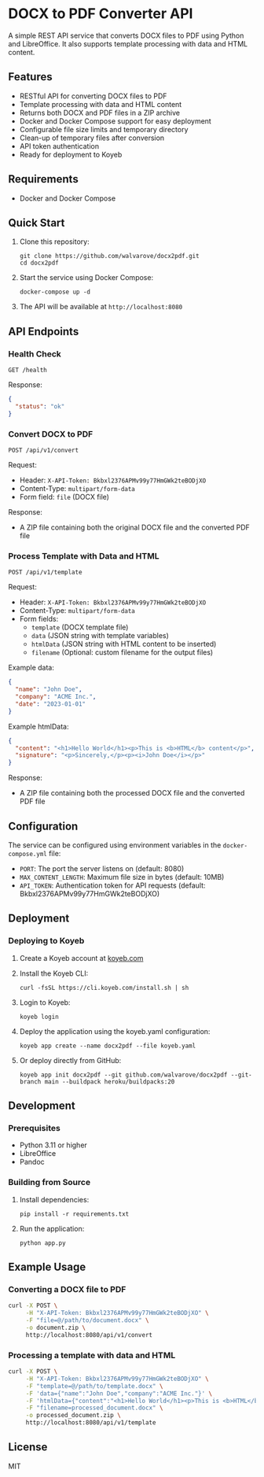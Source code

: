 # DOCX to PDF Converter API

A simple REST API service that converts DOCX files to PDF using Python and LibreOffice. It also supports template processing with data and HTML content.

## Features

- RESTful API for converting DOCX files to PDF
- Template processing with data and HTML content
- Returns both DOCX and PDF files in a ZIP archive
- Docker and Docker Compose support for easy deployment
- Configurable file size limits and temporary directory
- Clean-up of temporary files after conversion
- API token authentication
- Ready for deployment to Koyeb

## Requirements

- Docker and Docker Compose

## Quick Start

1. Clone this repository:
   ```
   git clone https://github.com/walvarove/docx2pdf.git
   cd docx2pdf
   ```

2. Start the service using Docker Compose:
   ```
   docker-compose up -d
   ```

3. The API will be available at `http://localhost:8080`

## API Endpoints

### Health Check

```
GET /health
```

Response:
```json
{
  "status": "ok"
}
```

### Convert DOCX to PDF

```
POST /api/v1/convert
```

Request:
- Header: `X-API-Token: Bkbxl2376APMv99y77HmGWk2teBODjXO`
- Content-Type: `multipart/form-data`
- Form field: `file` (DOCX file)

Response:
- A ZIP file containing both the original DOCX file and the converted PDF file

### Process Template with Data and HTML

```
POST /api/v1/template
```

Request:
- Header: `X-API-Token: Bkbxl2376APMv99y77HmGWk2teBODjXO`
- Content-Type: `multipart/form-data`
- Form fields:
  - `template` (DOCX template file)
  - `data` (JSON string with template variables)
  - `htmlData` (JSON string with HTML content to be inserted)
  - `filename` (Optional: custom filename for the output files)

Example data:
```json
{
  "name": "John Doe",
  "company": "ACME Inc.",
  "date": "2023-01-01"
}
```

Example htmlData:
```json
{
  "content": "<h1>Hello World</h1><p>This is <b>HTML</b> content</p>",
  "signature": "<p>Sincerely,</p><p><i>John Doe</i></p>"
}
```

Response:
- A ZIP file containing both the processed DOCX file and the converted PDF file

## Configuration

The service can be configured using environment variables in the `docker-compose.yml` file:

- `PORT`: The port the server listens on (default: 8080)
- `MAX_CONTENT_LENGTH`: Maximum file size in bytes (default: 10MB)
- `API_TOKEN`: Authentication token for API requests (default: Bkbxl2376APMv99y77HmGWk2teBODjXO)

## Deployment

### Deploying to Koyeb

1. Create a Koyeb account at [koyeb.com](https://koyeb.com)

2. Install the Koyeb CLI:
   ```
   curl -fsSL https://cli.koyeb.com/install.sh | sh
   ```

3. Login to Koyeb:
   ```
   koyeb login
   ```

4. Deploy the application using the koyeb.yaml configuration:
   ```
   koyeb app create --name docx2pdf --file koyeb.yaml
   ```

5. Or deploy directly from GitHub:
   ```
   koyeb app init docx2pdf --git github.com/walvarove/docx2pdf --git-branch main --buildpack heroku/buildpacks:20
   ```

## Development

### Prerequisites

- Python 3.11 or higher
- LibreOffice
- Pandoc

### Building from Source

1. Install dependencies:
   ```
   pip install -r requirements.txt
   ```

2. Run the application:
   ```
   python app.py
   ```

## Example Usage

### Converting a DOCX file to PDF

```bash
curl -X POST \
     -H "X-API-Token: Bkbxl2376APMv99y77HmGWk2teBODjXO" \
     -F "file=@/path/to/document.docx" \
     -o document.zip \
     http://localhost:8080/api/v1/convert
```

### Processing a template with data and HTML

```bash
curl -X POST \
     -H "X-API-Token: Bkbxl2376APMv99y77HmGWk2teBODjXO" \
     -F "template=@/path/to/template.docx" \
     -F 'data={"name":"John Doe","company":"ACME Inc."}' \
     -F 'htmlData={"content":"<h1>Hello World</h1><p>This is <b>HTML</b> content</p>"}' \
     -F "filename=processed_document.docx" \
     -o processed_document.zip \
     http://localhost:8080/api/v1/template
```

## License

MIT 
